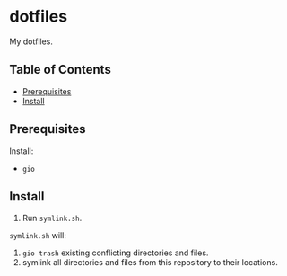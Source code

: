 # dotfiles

My dotfiles.

## Table of Contents

<!--toc:start-->

- [Prerequisites](#prerequisites)
- [Install](#install)
<!--toc:end-->

## Prerequisites

Install:

- `gio`

## Install

1. Run `symlink.sh`.

`symlink.sh` will:

1. `gio trash` existing conflicting directories and files.
2. symlink all directories and files from this repository to their locations.

